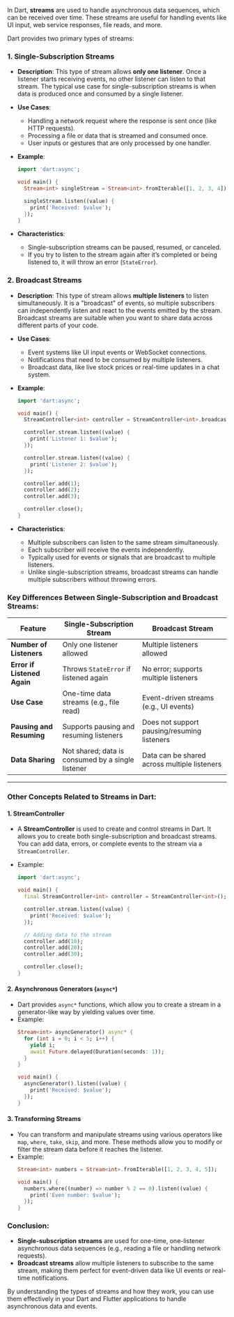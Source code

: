 In Dart, **streams** are used to handle asynchronous data sequences, which can be received over time. These streams are useful for handling events like UI input, web service responses, file reads, and more.

Dart provides two primary types of streams:

### 1. **Single-Subscription Streams**
   - **Description**: This type of stream allows **only one listener**. Once a listener starts receiving events, no other listener can listen to that stream. The typical use case for single-subscription streams is when data is produced once and consumed by a single listener.
   - **Use Cases**:
     - Handling a network request where the response is sent once (like HTTP requests).
     - Processing a file or data that is streamed and consumed once.
     - User inputs or gestures that are only processed by one handler.
   - **Example**:
     ```dart
     import 'dart:async';

     void main() {
       Stream<int> singleStream = Stream<int>.fromIterable([1, 2, 3, 4]);

       singleStream.listen((value) {
         print('Received: $value');
       });
     }
     ```

   - **Characteristics**:
     - Single-subscription streams can be paused, resumed, or canceled.
     - If you try to listen to the stream again after it’s completed or being listened to, it will throw an error (`StateError`).

### 2. **Broadcast Streams**
   - **Description**: This type of stream allows **multiple listeners** to listen simultaneously. It is a "broadcast" of events, so multiple subscribers can independently listen and react to the events emitted by the stream. Broadcast streams are suitable when you want to share data across different parts of your code.
   - **Use Cases**:
     - Event systems like UI input events or WebSocket connections.
     - Notifications that need to be consumed by multiple listeners.
     - Broadcast data, like live stock prices or real-time updates in a chat system.
   - **Example**:
     ```dart
     import 'dart:async';

     void main() {
       StreamController<int> controller = StreamController<int>.broadcast();

       controller.stream.listen((value) {
         print('Listener 1: $value');
       });

       controller.stream.listen((value) {
         print('Listener 2: $value');
       });

       controller.add(1);
       controller.add(2);
       controller.add(3);

       controller.close();
     }
     ```

   - **Characteristics**:
     - Multiple subscribers can listen to the same stream simultaneously.
     - Each subscriber will receive the events independently.
     - Typically used for events or signals that are broadcast to multiple listeners.
     - Unlike single-subscription streams, broadcast streams can handle multiple subscribers without throwing errors.

### Key Differences Between Single-Subscription and Broadcast Streams:
| Feature                           | Single-Subscription Stream              | Broadcast Stream                          |
|------------------------------------|-----------------------------------------|-------------------------------------------|
| **Number of Listeners**            | Only one listener allowed               | Multiple listeners allowed                |
| **Error if Listened Again**        | Throws `StateError` if listened again   | No error; supports multiple listeners     |
| **Use Case**                       | One-time data streams (e.g., file read) | Event-driven streams (e.g., UI events)    |
| **Pausing and Resuming**           | Supports pausing and resuming listeners | Does not support pausing/resuming listeners|
| **Data Sharing**                   | Not shared; data is consumed by a single listener | Data can be shared across multiple listeners |

---

### Other Concepts Related to Streams in Dart:

#### 1. **StreamController**
   - A **StreamController** is used to create and control streams in Dart. It allows you to create both single-subscription and broadcast streams. You can add data, errors, or complete events to the stream via a `StreamController`.

   - Example:
     ```dart
     import 'dart:async';

     void main() {
       final StreamController<int> controller = StreamController<int>();

       controller.stream.listen((value) {
         print('Received: $value');
       });

       // Adding data to the stream
       controller.add(10);
       controller.add(20);
       controller.add(30);

       controller.close();
     }
     ```

#### 2. **Asynchronous Generators (`async*`)**
   - Dart provides `async*` functions, which allow you to create a stream in a generator-like way by yielding values over time.
   - Example:
     ```dart
     Stream<int> asyncGenerator() async* {
       for (int i = 0; i < 5; i++) {
         yield i;
         await Future.delayed(Duration(seconds: 1));
       }
     }

     void main() {
       asyncGenerator().listen((value) {
         print('Received: $value');
       });
     }
     ```

#### 3. **Transforming Streams**
   - You can transform and manipulate streams using various operators like `map`, `where`, `take`, `skip`, and more. These methods allow you to modify or filter the stream data before it reaches the listener.
   - Example:
     ```dart
     Stream<int> numbers = Stream<int>.fromIterable([1, 2, 3, 4, 5]);

     void main() {
       numbers.where((number) => number % 2 == 0).listen((value) {
         print('Even number: $value');
       });
     }
     ```

### Conclusion:
- **Single-subscription streams** are used for one-time, one-listener asynchronous data sequences (e.g., reading a file or handling network requests).
- **Broadcast streams** allow multiple listeners to subscribe to the same stream, making them perfect for event-driven data like UI events or real-time notifications.

By understanding the types of streams and how they work, you can use them effectively in your Dart and Flutter applications to handle asynchronous data and events.